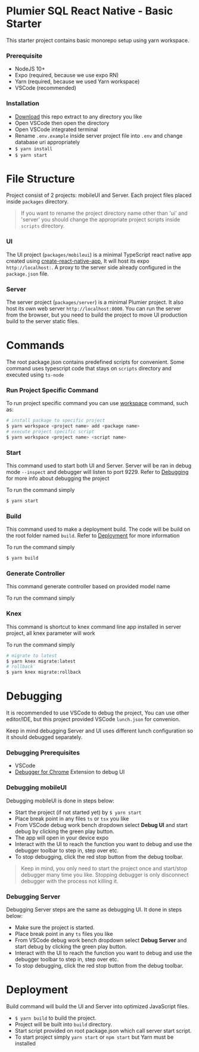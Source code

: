 # Plumier SQL React Native - Basic Starter
This starter project contains basic monorepo setup using yarn workspace. 
### Prerequisite
* NodeJS 10+
* Expo (required, because we use expo RN)
* Yarn (required, because we used Yarn workspace)
* VSCode (recommended)

### Installation
* [Download](https://github.com/Hantama237/plumier-sql-react-native-starter) this repo extract to any directory you like
* Open VSCode then open the directory
* Open VSCode integrated terminal
* Rename `.env.example` inside server project file into `.env` and change database uri appropriately
* `$ yarn install` 
* `$ yarn start` 

# File Structure 
Project consist of 2 projects: mobileUI and Server. Each project files placed inside `packages` directory.
> If you want to rename the project directory name other than 'ui' and 'server' you should change the appropriate 
> project scripts inside `scripts` directory.

### UI
The UI project (`packages/mobileui`) is a minimal TypeScript react native app created using  [create-react-native-app](https://facebook.github.io/create-react-app/), It will host its expo `http://localhost:`. A proxy to the server side already configured in the `package.json` file.

### Server
The server project (`packages/server`) is a minimal Plumier project. It also host its own web server `http://localhost:8000`. You can run the server from the browser, but you need to build the project to move UI production build to the server static files. 

# Commands
The root package.json contains predefined scripts for convenient. Some command uses typescript code that stays on `scripts` directory and executed using `ts-node` 

### Run Project Specific Command
To run project specific command you can use [workspace](https://yarnpkg.com/lang/en/docs/cli/workspace/) command, such as:

```bash
# install package to specific project
$ yarn workspace <project name> add <package name>
# execute project specific script
$ yarn workspace <project name> <script name>
```

### Start
This command used to start both UI and Server. Server will be ran in debug mode `--inspect` and debugger will listen to port 9229. Refer to [Debugging](#debugging) for more info about debugging the project

To run the command simply 

```bash
$ yarn start
```

### Build
This command used to make a deployment build. The code will be build on the root folder named `build`.  Refer to [Deployment](#deployment) for more information

To run the command simply 

```bash
$ yarn build
```

### Generate Controller
This command generate controller based on provided model name

To run the command simply


### Knex
This command is shortcut to knex command line app installed in server project, all knex parameter will work

To run the command simply

```bash
# migrate to latest
$ yarn knex migrate:latest
# rollback
$ yarn knex migrate:rollback
```

# Debugging
It is recommended to use VSCode to debug the project, You can use other editor/IDE, but this project provided VSCode `lunch.json` for convenion.

Keep in mind debugging Server and UI uses different lunch configuration so it should debugged separately. 

### Debugging Prerequisites
* VSCode
* [Debugger for Chrome](https://marketplace.visualstudio.com/items?itemName=msjsdiag.debugger-for-chrome) Extension to debug UI

### Debugging mobileUI
Debugging mobileUI is done in steps below:
* Start the project (if not started yet) by `$ yarn start` 
* Place break point in any files `ts` or `tsx` you like 
* From VSCode debug work bench dropdown select **Debug UI** and start debug by clicking the green play button.
* The app will open in your device expo
* Interact with the UI to reach the function you want to debug and use the debugger toolbar to step in, step over etc.
* To stop debugging, click the red stop button from the debug toolbar. 
  
> Keep in mind, you only need to start the project once and start/stop debugger many time you like. Stopping debugger is only disconnect debugger with the process not killing it.

### Debugging Server
Debugging Server steps are the same as debugging UI. It done in steps below:
* Make sure the project is started. 
* Place break point in any `ts` files you like 
* From VSCode debug work bench dropdown select **Debug Server** and start debug by clicking the green play button.
* Interact with the UI to reach the function you want to debug and use the debugger toolbar to step in, step over etc.
* To stop debugging, click the red stop button from the debug toolbar. 

# Deployment
Build command will build the UI and Server into optimized JavaScript files. 
* `$ yarn build` to build the project.
* Project will be built into `build` directory.
* Start script provided on root package.json which call server start script.
* To start project simply `yarn start` or `npm start` but Yarn must be installed
